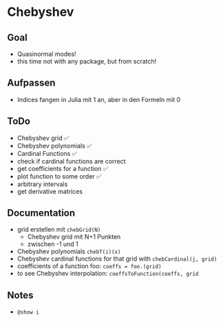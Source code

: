 Chebyshev
========================================

Goal
----------------------------------------

- Quasinormal modes!
- this time not with any package, but from scratch!

Aufpassen
----------------------------------------

- Indices fangen in Julia mit 1 an, aber in den Formeln mit 0


ToDo
----------------------------------------


- Chebyshev grid ✅
- Chebyshev polynomials ✅
- Cardinal Functions ✅
- check if cardinal functions are correct
- get coefficients for a function ✅
- plot function to some order ✅
- arbitrary intervals
- get derivative matrices

Documentation
----------------------------------------
- grid erstellen mit `chebGrid(N)`
    * Chebyshev grid mit N+1 Punkten
    * zwischen -1 und 1
- Chebyshev polynomials `chebT(i)(x)`
- Chebyshev cardinal functions for that grid with `chebCardinal(j, grid)`
- coefficients of a function foo: `coeffs = foo.(grid)`
- to see Chebyshev interpolation: `coeffsToFunction(coeffs, grid`


Notes
----------------------------------------

- `@show i`
